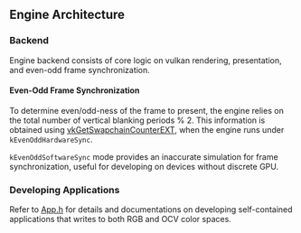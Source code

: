## Engine Architecture
### Backend

Engine backend consists of core logic on vulkan rendering, presentation, and even-odd
frame synchronization. 

#### Even-Odd Frame Synchronization

To determine even/odd-ness of the frame to present, the engine relies on the total number of
vertical blanking periods % 2. This information is obtained using [vkGetSwapchainCounterEXT](https://registry.khronos.org/vulkan/specs/1.3-extensions/man/html/vkGetSwapchainCounterEXT.html), when the engine runs under `kEvenOddHardwareSync`. 

`kEvenOddSoftwareSync` mode provides an inaccurate simulation for frame synchronization, useful for
developing on devices without discrete GPU.

### Developing Applications

Refer to [App.h](src/apps/App.h) for details and documentations on developing self-contained 
applications that writes to both RGB and OCV color spaces.